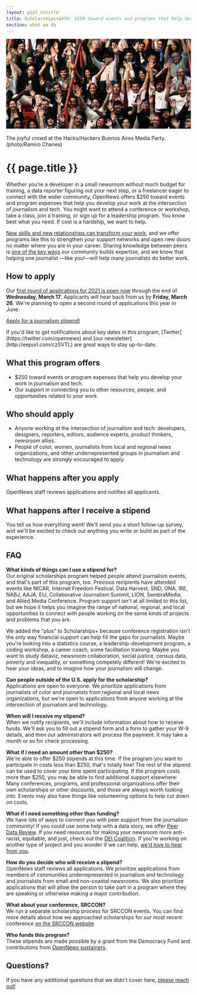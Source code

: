 ```yaml
---
layout: post_notitle
title: Scholarships+&#58; $250 toward events and programs that help develop your work
section: what we do
---
```


<img src="/media/img/index_opennewsphoto.jpg" class="topline">
<p class="caption">The joyful crowd at the Hacks/Hackers Buenos Aires Media Party. (photo/Ramiro Chanes)</p>

# {{ page.title }}

Whether you’re a developer in a small newsroom without much budget for training, a data reporter figuring out your next step, or a freelancer eager to connect with the wider community, OpenNews offers $250 toward events and program expenses that help you develop your work at the intersection of journalism and tech. You might want to attend a conference or workshop, take a class, join a training, or sign up for a leadership program. You know best what you need. If cost is a hardship, we want to help.

[New skills and new relationships can transform your work](https://opennews.org/blog/scholarships-networks/), and we offer programs like this to strengthen your support networks and open new doors no matter where you are in your career. Sharing knowledge between peers is [one of the key ways](https://opennews.org/what/community/survey/) our community builds expertise, and we know that helping one journalist —like you!—will help many journalists do better work.

## How to apply

Our [first round of applications for 2021 is open now](https://docs.google.com/forms/d/e/1FAIpQLSc44yzxThSu6-lRW5PxDIxaLLlyn28YX6FHM6jL3eZIYzyrXg/viewform) through the end of **Wednesday, March 17**. Applicants will hear back from us by **Friday, March 26**. We're planning to open a second round of applications this year in June.

<a class="sidebar-button" href="https://docs.google.com/forms/d/e/1FAIpQLSc44yzxThSu6-lRW5PxDIxaLLlyn28YX6FHM6jL3eZIYzyrXg/viewform">Apply for a journalism stipend!</a>

<!--Stipend applications aren't open right now. -->If you'd like to get notifications about key dates in this program, [Twitter](https://twitter.com/opennews) and [our newsletter](http://eepurl.com/czSVTL) are great ways to stay up-to-date.

## What this program offers

* $250 toward events or program expenses that help you develop your work in journalism and tech.
* Our support in connecting you to other resources, people, and opportunities related to your work.

## Who should apply

* Anyone working at the intersection of journalism and tech: developers, designers, reporters, editors, audience experts, product thinkers, newsroom allies.
* People of color, women, journalists from local and regional news organizations, and other underrepresented groups in journalism and technology are strongly encouraged to apply.

## What happens after you apply

OpenNews staff reviews applications and notifies all applicants.

## What happens after I receive a stipend

You tell us how everything went! We'll send you a short follow-up survey, and we'll be excited to check out anything you write or build as part of the experience.

## FAQ

**What kinds of things can I use a stipend for?**  
Our original scholarships program helped people attend journalism events, and that's part of this program, too. Previous recipients have attended events like NICAR, Internet Freedom Festival, Data Harvest, SND, ONA, IRE, NABJ, AAJA, EIJ, Collaborative Journalism Summit, LION, SembraMedia, and Allied Media Conference. Program support isn't at all limited to this list, but we hope it helps you imagine the range of national, regional, and local opportunities to connect with people working on the same kinds of projects and problems that you are.

We added the "plus" to Scholarships+ because conference registration isn't the only way financial support can help fill the gaps for journalists. Maybe you're looking into a statistics course, a leadership-development program, a coding workshop, a career coach, some facilitation training. Maybe you want to study dataviz, newsroom collaboration, social justice, census data, poverty and inequality, or something competely different! We're excited to hear your ideas, and to imagine how your journalism will change.

**Can people outside of the U.S. apply for the scholarship?**  
Applications are open to everyone. We prioritize applications from journalists of color and journalists from regional and local news organizations, but we're open to applications from anyone working at the intersection of journalism and technology.

**When will I receive my stipend?**  
When we notify recipients, we'll include information about how to receive funds. We'll ask you to fill out a stipend form and a form to gather your W-9 details, and then our administrators will process the payment. It may take a month or so for check processing.

**What if I need an amount other than $250?**  
We're able to offer $250 stipends at this time. If the program you want to participate in costs less than $250, that's totally fine! The rest of the stipend can be used to cover your time spent participating. If the program costs more than $250, you may be able to find additional support elsewhere: Many conferences, programs, and professional organizations offer their own scholarships or other discounts, and those are always worth looking into. Events may also have things like volunteering options to help cut down on costs.

**What if I need something other than funding?**  
We have lots of ways to connect you with peer support from the journalism community! If you could use some help with a data story, we offer [Peer Data Review](/what/community/datareview/). If you need resources for making your newsroom more anti-racist, equitable, and just, check out the [DEI Coalition](/what/community/dei-coalition/). If you're working on another type of project and you wonder if we can help, [we'd love to hear from you](mailto:info@opennews.org).

**How do you decide who will receive a stipend?**  
OpenNews staff reviews all applications. We prioritize applications from members of communities underrepresented in journalism and technology and journalists from small and non-coastal newsrooms. We also prioritize applications that will allow the person to take part in a program where they are speaking or otherwise making a major contribution.

**What about your conference, SRCCON?**  
We run a separate scholarship process for SRCCON events. You can find more details about how we approached scholarships for our most recent conference [on the SRCCON website](https://2020.srccon.org/scholarships/)

**Who funds this program?**  
These stipends are made possible by a grant from the Democracy Fund and contributions from [OpenNews sustainers](https://opennews.networkforgood.com/).

## Questions?

If you have any additional questions that we didn't cover here, [please reach out!](mailto:info@opennews.org)